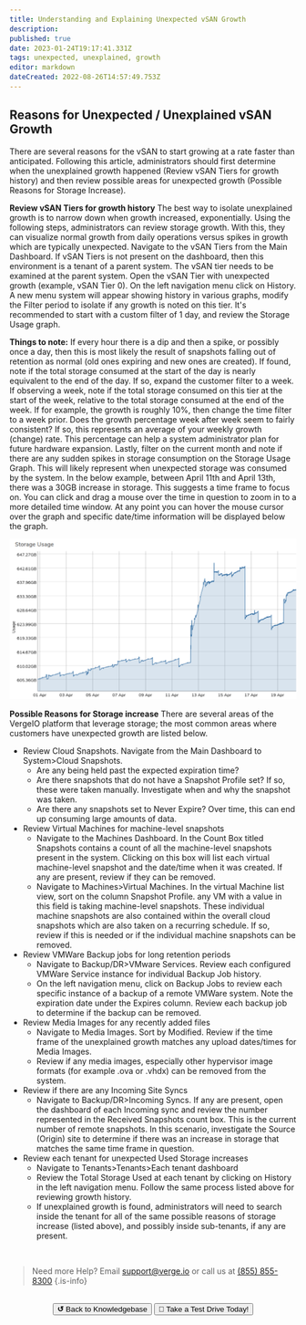 ```yaml
---
title: Understanding and Explaining Unexpected vSAN Growth
description: 
published: true
date: 2023-01-24T19:17:41.331Z
tags: unexpected, unexplained, growth
editor: markdown
dateCreated: 2022-08-26T14:57:49.753Z
---
```


## Reasons for Unexpected / Unexplained vSAN Growth
There are several reasons for the vSAN to start growing at a rate faster than anticipated.  Following this article, administrators should first determine when the unexplained growth happened (Review vSAN Tiers for growth history) and then review possible areas for unexpected growth (Possible Reasons for Storage Increase).

**Review vSAN Tiers for growth history**
The best way to isolate unexplained growth is to narrow down when growth increased, exponentially. Using the following steps, administrators can review storage growth. With this, they can visualize normal growth from daily operations versus spikes in growth which are typically unexpected.
Navigate to the vSAN Tiers from the Main Dashboard. If vSAN Tiers is not present on the dashboard, then this environment is a tenant of a parent system.  The vSAN tier needs to be examined at the parent system.
Open the vSAN Tier with unexpected growth (example, vSAN Tier 0).
On the left navigation menu click on History.
A new menu system will appear showing history in various graphs, modify the Filter period to isolate if any growth is noted on this tier.
It's recommended to start with a custom filter of 1 day, and review the Storage Usage graph.

**Things to note:**
If every hour there is a dip and then a spike, or possibly once a day, then this is most likely the result of snapshots falling out of retention as normal (old ones expiring and new ones are created). If found, note if the total storage consumed at the start of the day is nearly equivalent to the end of the day. If so, expand the customer filter to a week.
If observing a week, note if the total storage consumed on this tier at the start of the week, relative to the total storage consumed at the end of the week.  If for example, the growth is roughly 10%, then change the time filter to a week prior.  Does the growth percentage week after week seem to fairly consistent? If so, this represents an average of your weekly growth (change) rate. This percentage can help a system administrator plan for future hardware expansion.
Lastly, filter on the current month and note if there are any sudden spikes in storage consumption on the Storage Usage Graph.  This will likely represent when unexpected storage was consumed by the system.  In the below example, between April 11th and April 13th, there was a 30GB increase in storage.  This suggests a time frame to focus on.  You can click and drag a mouse over the time in question to zoom in to a more detailed time window.  At any point you can hover the mouse cursor over the graph and specific date/time information will be displayed below the graph.

![vsan_unexpected_growth.png](/public/vsan_unexpected_growth.png)


**Possible Reasons for Storage increase**
There are several areas of the VergeIO platform that leverage storage; the most common areas where customers have unexpected growth are listed below.
- Review Cloud Snapshots.  Navigate from the Main Dashboard to System>Cloud Snapshots. 
   - Are any being held past the expected expiration time?
   - Are there snapshots that do not have a Snapshot Profile set?  If so, these were taken manually.  Investigate when and why the snapshot was taken.
  - Are there any snapshots set to Never Expire? Over time, this can end up consuming large amounts of data.
- Review Virtual Machines for machine-level snapshots
  - Navigate to the Machines Dashboard.  In the Count Box titled Snapshots contains a count of all the machine-level snapshots present in the system.  Clicking on this box will list each virtual machine-level snapshot and the date/time when it was created. If any are present, review if they can be removed.
  - Navigate to Machines>Virtual Machines.  In the virtual Machine list view, sort on the column Snapshot Profile. any VM with a value in this field is taking machine-level snapshots.  These individual machine snapshots are also contained within the overall cloud snapshots which are also taken on a recurring schedule.  If so, review if this is needed or if the individual machine snapshots can be removed.
- Review VMWare Backup jobs for long retention periods
  - Navigate to Backup/DR>VMware Services.  Review each configured VMWare Service instance for individual Backup Job history.
  - On the left navigation menu, click on Backup Jobs to review each specific instance of a backup of a remote VMWare system.  Note the expiration date under the Expires column.  Review each backup job to determine if the backup can be removed.  
- Review Media Images for any recently added files
  - Navigate to Media Images.  Sort by Modified.  Review if the time frame of the unexplained growth matches any upload dates/times for Media Images.
  - Review if any media images, especially other hypervisor image formats (for example .ova or .vhdx) can be removed from the system.
- Review if there are any Incoming Site Syncs
  - Navigate to Backup/DR>Incoming Syncs.  If any are present, open the dashboard of each Incoming sync and review the number represented in the Received Snapshots count box.  This is the current number of remote snapshots.  In this scenario, investigate the Source (Origin) site to determine if there was an increase in storage that matches the same time frame in question.
- Review each tenant for unexpected Used Storage increases
  - Navigate to Tenants>Tenants>Each tenant dashboard
  - Review the Total Storage Used at each tenant by clicking on History in the left navigation menu.  Follow the same process listed above for reviewing growth history.
  - If unexplained growth is found, administrators will need to search inside the tenant for all of the same possible reasons of storage increase (listed above), and possibly inside sub-tenants, if any are present.

<br>

> Need more Help? Email <a href="mailto:support@verge.io?subject=Support Inquiry" target="_blank" rel="noopener noreferrer">support@verge.io</a> or call us at <a href="tel:+855-855-8300">(855) 855-8300</a>
{.is-info}

<br>
<div style="text-align: center">
  <a href="https://wiki.verge.io/en/public/kb"><button class="button-grey"> <b>↺</b> Back to Knowledgebase</button></a>
<a href="https://www.verge.io/test-drive"><button class="button-orange">🚗 Take a Test Drive Today!</button></a>
</div>